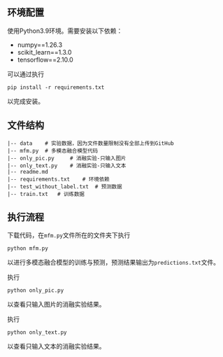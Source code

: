## 环境配置

使用Python3.9环境。需要安装以下依赖：

- numpy==1.26.3
- scikit_learn==1.3.0
- tensorflow==2.10.0

可以通过执行

```
pip install -r requirements.txt
```

以完成安装。

## 文件结构

```
|-- data	# 实验数据，因为文件数量限制没有全部上传到GitHub
|-- mfm.py	# 多模态融合模型代码
|-- only_pic.py		# 消融实验-只输入图片
|-- only_text.py	# 消融实验-只输入文本
|-- readme.md	
|-- requirements.txt	# 环境依赖
|-- test_without_label.txt	# 预测数据
|-- train.txt	# 训练数据
```

## 执行流程

下载代码，在`mfm.py`文件所在的文件夹下执行

```
python mfm.py
```

以进行多模态融合模型的训练与预测，预测结果输出为`predictions.txt`文件。

执行

```
python only_pic.py
```

以查看只输入图片的消融实验结果。

执行

```
python only_text.py
```

以查看只输入文本的消融实验结果。
